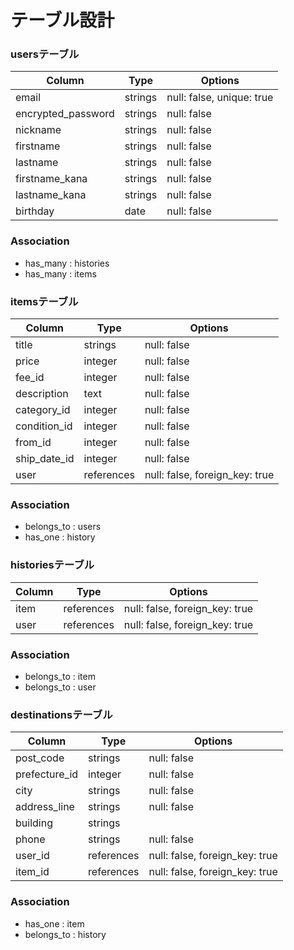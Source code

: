 # テーブル設計

### usersテーブル

| Column              | Type    | Options                   |
| ------------------- | ------- | ------------------------- |
| email               | strings | null: false, unique: true |
| encrypted_password  | strings | null: false               |
| nickname            | strings | null: false               |
| firstname           | strings | null: false               |
| lastname            | strings | null: false               |
| firstname_kana      | strings | null: false               |
| lastname_kana       | strings | null: false               |
| birthday            | date    | null: false               |

### Association
- has_many : histories
- has_many : items


### itemsテーブル

| Column       | Type       | Options                        |
| ------------ | ---------- | ------------------------------ |
| title        | strings    | null: false                    |
| price        | integer    | null: false                    |
| fee_id       | integer    | null: false                    |
| description  | text       | null: false                    |
| category_id  | integer    | null: false                    |
| condition_id | integer    | null: false                    |
| from_id      | integer    | null: false                    |
| ship_date_id | integer    | null: false                    |
| user         | references | null: false, foreign_key: true |

### Association
- belongs_to : users
- has_one : history


### historiesテーブル

| Column    | Type       | Options                        |
| --------- | ---------- | ------------------------------ |
| item      | references | null: false, foreign_key: true |
| user      | references | null: false, foreign_key: true |

### Association
- belongs_to : item
- belongs_to : user


### destinationsテーブル
| Column       | Type       | Options                        |
| ------------ | ---------- | ------------------------------ |
| post_code    | strings    | null: false                    |
| prefecture_id| integer    | null: false                    |
| city         | strings    | null: false                    |
| address_line | strings    | null: false                    |
| building     | strings    |                                |
| phone        | strings    | null: false                    |
| user_id      | references | null: false, foreign_key: true |
| item_id      | references | null: false, foreign_key: true |

### Association
- has_one : item
- belongs_to : history

